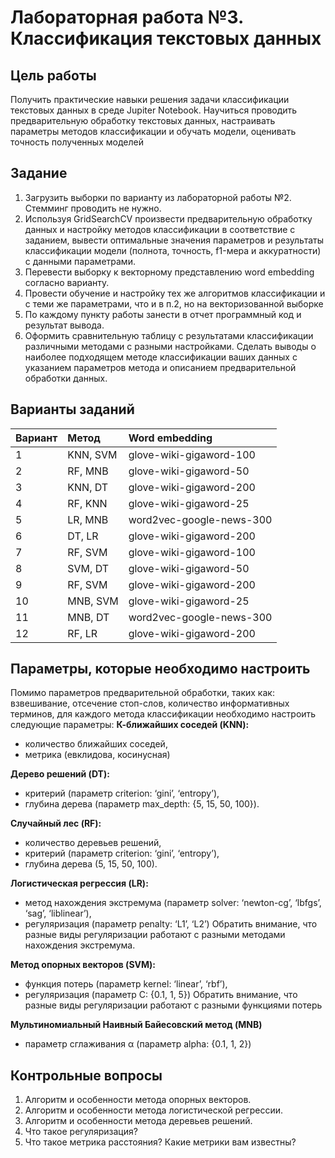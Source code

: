 # Лабораторная работа №3. Классификация текстовых данных

## Цель работы

Получить практические навыки решения задачи классификации текстовых данных в среде Jupiter Notebook. 
Научиться проводить предварительную обработку текстовых данных, настраивать параметры методов классификации и обучать модели, оценивать точность полученных моделей

## Задание

1. Загрузить выборки по варианту из лабораторной работы №2. Стемминг проводить не нужно.
2. Используя GridSearchCV произвести предварительную обработку данных и настройку методов классификации в соответствие с заданием, 
вывести оптимальные значения параметров и результаты классификации модели (полнота, точность, f1-мера и аккуратности) с данными параметрами. 
3. Перевести выборку к векторному представлению word embedding согласно варианту.
4. Провести обучение и настройку тех же алгоритмов классификации и с теми же параметрами, что и в п.2, но на векторизованной выборке
5. По каждому пункту работы занести в отчет программный код и результат вывода.
6. Оформить сравнительную таблицу с результатами классификации различными методами с разными настройками. 
Сделать выводы о наиболее подходящем методе классификации ваших данных с указанием параметров метода и описанием предварительной обработки данных.



## Варианты заданий

| Вариант | Метод    | Word embedding |
| :---    | :---     | :---           | 
| 1       | KNN, SVM | glove-wiki-gigaword-100 |
| 2       | RF, MNB  | glove-wiki-gigaword-50
| 3       | KNN, DT  | glove-wiki-gigaword-200 |
| 4       | RF, KNN  | glove-wiki-gigaword-25 |
| 5       | LR, MNB  | word2vec-google-news-300 |
| 6       | DT, LR   | glove-wiki-gigaword-200 |
| 7       | RF, SVM  | glove-wiki-gigaword-100 |
| 8       | SVM, DT  | glove-wiki-gigaword-50 |
| 9       | RF, SVM  | glove-wiki-gigaword-200 |
| 10      | MNB, SVM | glove-wiki-gigaword-25 |
| 11      | MNB, DT  | word2vec-google-news-300 |
| 12      | RF, LR   | glove-wiki-gigaword-200 | 

## Параметры, которые необходимо настроить

Помимо параметров предварительной обработки, таких как: взвешивание, отсечение стоп-слов,
количество информативных терминов, для каждого метода классификации необходимо настроить следующие параметры:
**К-ближайших соседей (KNN):**

* количество ближайших соседей, 
* метрика (евклидова, косинусная) 


**Дерево решений (DT):**

* критерий (параметр criterion: ‘gini’, ‘entropy’), 
* глубина дерева (параметр max_depth: {5, 15, 50, 100}).

**Случайный лес (RF):**

* количество деревьев решений, 
* критерий (параметр criterion: ‘gini’, ‘entropy’),
* глубина дерева (5, 15, 50, 100).

**Логистическая регрессия (LR):**

* метод нахождения экстремума (параметр solver: ‘newton-cg’, ‘lbfgs’, ‘sag’, ‘liblinear’), 
* регуляризация (параметр penalty: ‘L1’, ‘L2’)
Обратить внимание, что разные виды регуляризации работают с разными методами нахождения экстремума.

**Метод опорных векторов (SVM):**
* функция потерь (параметр kernel: ‘linear’, ‘rbf’), 
* регуляризация (параметр C: {0.1, 1, 5})
Обратить внимание, что разные виды регуляризации работают с разными функциями потерь

**Мультиномиальный Наивный Байесовский метод (MNB)**
* параметр сглаживания α (параметр alpha: {0.1, 1, 2})

## Контрольные вопросы

1. Алгоритм и особенности метода опорных векторов.
2. Алгоритм и особенности метода логистической регрессии.
3. Алгоритм и особенности метода деревьев решений.
4. Что такое регуляризация?
5. Что такое метрика расстояния? Какие метрики вам известны?




